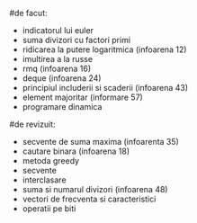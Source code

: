 #de facut:
<ul>
    <li>indicatorul lui euler</li>
    <li>suma divizori cu factori primi</li>
    <li>ridicarea la putere logaritmica (infoarena 12)</li>
    <li>imultirea a la russe</li>
    <li>rmq (infoarena 16)</li>
    <li>deque (infoarena 24)</li>
    <li>principiul includerii si scaderii (infoarena 43)</li>
    <li>element majoritar (informare 57)</li>
    <li>programare dinamica</li>
 </ul>

#de revizuit:
<ul>
    <li>secvente de suma maxima (infoarenta 35)</li>
    <li>cautare binara (infoarena 18)</li>
    <li>metoda greedy</li>
    <li>secvente</li>
    <li>interclasare</li>
    <li>suma si numarul divizori (infoarena 48)</li>
    <li>vectori de frecventa si caracteristici</li>
    <li>operatii pe biti</li>
</ul>
